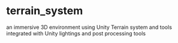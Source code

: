 # terrain_system
an immersive 3D environment using Unity Terrain system and tools integrated with Unity lightings and post processing tools
